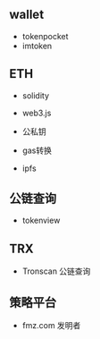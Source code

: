 ## wallet
- tokenpocket
- imtoken


## ETH
- solidity
- web3.js
- 公私钥
- gas转换

- ipfs

## 公链查询
- tokenview

## TRX
- Tronscan 公链查询

## 策略平台
- fmz.com   发明者